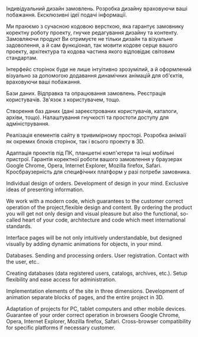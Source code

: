 <!--Розробка дизайну-->
Індивідуальний дизайн замовлень. 
Розробка дизайну враховуючи ваші побажання. 
Ексклюзивні ідеї подачі інформації. 
<!--Верстка веб-сторінок -->
Ми праюємо з сучасною кодовою версткою, яка гарантує замовнику коректну роботу проекту, гнучке редагування дизайну та контенту. 
Замовляючи продукт Ви отримуєте не тільки дизайн та візуальне задоволення, 
а й сам функціонал, так мовити кодове серце вашого проекту, архітектура та кодова частина якого відповідає світовим стандартам.
<!--Динамічні елементи дизайну-->
Інтерфейс сторінок буде не лише інтуітивно зрозумілий, а й оформлений візуально за допомогою додавання динамічних анімацій для об'єктів, враховуючи ваші побажання.

<!--Робота за файлами на стороні сервера -->
Бази даних.
Відправка та опрацювання замовлень.
Реєстрація користувачів.
Зв'язок з користувачем, тощо.

<!--Робота з базами даних-->
Створення баз даних (дані зареєстрованих користувачів, каталоги, архіви, тощо).
Налаштування гнучкості та простоти доступу для адміністрування.


<!--Тривимірні анімаії -->
Реалізація елементів сайту в тривимірному просторі. 
Розробка анімаії як окремих блоків сторінок, так і всього проекту в 3D. 

<!--Адаптивна та кросбраузерна верстка-->
Адаптація проектів під ПК, планшетні комп'ютери та інші мобільні пристрої. 
Гарантія коректної роботи вашого замовлення у браузерах Google Chrome, Opera, Internet Explorer, Mozilla firefox, Safari.
Кросбраузерність для специфічних платформ у разі потреби замовника.

<!-- Development of design --> 
Individual design of orders. 
Development of design in your mind. 
Exclusive ideas of presenting information. 
<!-- Coding web pages --> 
We work with a modern code, which guarantees to the customer correct operation of the project,flexible design and content. 
By ordering the product you will get not only design and visual pleasure 
but also the functional, so-called heart of your code, architecture and code which meet international standards. 
<!-- Dynamic design elements --> 
Interface pages will be not only intuitively understandable, but designed visually by adding dynamic animations for objects, in your mind. 

<!-- Work files on the server --> 
Databases. 
Sending and processing orders. 
User registration. 
Contact with the user, etc.. 

<!--Work with databases --> 
Creating databases (data registered users, catalogs, archives, etc.). 
Setup flexibility and ease access for administration. 

<!-- Three-dimensional animation --> 
Implementation elements of the site in three dimensions. 
Development of animation separate blocks of pages, and the entire project in 3D. 

<!-- Adaptive and cross-browser coding --> 
Adaptation of projects for PC, tablet computers and other mobile devices. 
Guarantee of your order correct operation in browsers Google Chrome, Opera, Internet Explorer, Mozilla firefox, Safari. 
Cross-browser compatibility for specific platforms if necessary customer.
